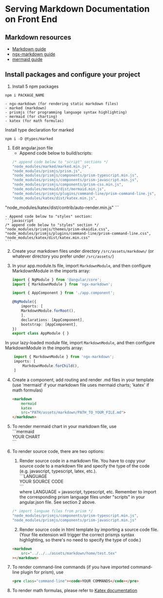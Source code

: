 # Serving Markdown Documentation on Front End

## Markdown resources
- [Markdown guide](https://www.markdownguide.org/)
- [ngx-markdown guide](https://jfcere.github.io/ngx-markdown/get-started)
- [mermaid guide](https://mermaid-js.github.io/mermaid/#/)

## Install packages and configure your project
1. Install 5 npm packages
<pre class="command-line"><code>npm i PACKAGE_NAME</code></pre>
	- ngx-markdown (for rendering static markdown files)
	- marked (markdown)
	- prismjs (for programming language syntax highlighting)
	- mermaid (for charting)
	- katex (for math formulas)
  Install type declaration for marked
<pre class="command-line"><code>npm i -D @types/marked</code></pre>
	
1. Edit angular.json file
	- Append code below to build/scripts:
	```javascript
	/* append code below to "script" sections */
	"node_modules/marked/marked.min.js",
	"node_modules/prismjs/prism.js",
	"node_modules/prismjs/components/prism-typescript.min.js",
	"node_modules/prismjs/components/prism-javascript.min.js",
	"node_modules/prismjs/components/prism-css.min.js",
	"node_modules/mermaid/dist/mermaid.min.js",
	"node_modules/prismjs/plugins/command-line/prism-command-line.js",
	"node_modules/katex/dist/katex.min.js",
  "node_modules/katex/dist/contrib/auto-render.min.js"
	```
	
	- Append code below to "styles" section:
	```javascript
	/* append code below to "styles" section */
	"node_modules/prismjs/themes/prism-okaidia.css",
	"node_modules/prismjs/plugins/command-line/prism-command-line.css",
	"node_modules/katex/dist/katex.min.css"
	```

2. Create your markdown files under directory <code>/src/assets/markdown/</code> (or whatever directory you prefer under <code>/src/assets/</code>)

3. In your app.module.ts file, import <code>MarkdownModule</code>, and then configure MarkdownModule in the imports array:
	```typescript
	import { NgModule } from '@angular/core';
	import { MarkdownModule } from 'ngx-markdown';

	import { AppComponent } from './app.component';

	@NgModule({
		imports: [
	   	MarkdownModule.forRoot(),
		],
		declarations: [AppComponent],
		bootstrap: [AppComponent],
	})
	export class AppModule { }
	```

In your lazy-loaded module file, import <code>MarkdownModule</code>, and then configure MarkdownModule in the imports array:
```typescript
	import { MarkdownModule } from 'ngx-markdown';
	imports: [
		MarkdownModule.forChild(),
	]
```

4. Create a component, add routing and render .md files in your template (use 'mermaid' if your markdown file uses mermaid charts; 'katex' if math formulas)
	```html
	<markdown
		mermaid
		katex
		src="PATH/assets/markdown/PATH_TO_YOUR_FILE.md">
	</markdown>
	```

5. To render mermaid chart in your markdown file, use<br>
\`\`\`mermaid<br>
YOUR CHART<br>
\`\`\`

1. To render source code, there are two options:<br>
   1. Render source code in a markdown file. You have to copy your source code to a markdown file and specify the type of the code (e.g. javascript, typescript, latex, etc.).<br>
	\`\`\`LANGUAGE<br>
	YOUR SOURCE CODE<br>
	\`\`\`<br>
	where LANGUAGE = javascript, typescript, etc. Remember to import the corresponding prism language files under "scripts" in your angular.json file. See section 2 above.
	```javascript
	/* import languae files from prism */
	"node_modules/prismjs/components/prism-typescript.min.js",
	"node_modules/prismjs/components/prism-javascript.min.js"
	```
   2. Render source code in html template by importing a source code file. (Your file extension will trigger the correct prismjs syntax highlighting, so there's no need to specify the type of code.)
	```html
	<markdown
		src="../../../assets/markdown/home/test.tex"
	></markdown>
	```

2. To render command-line commands (if you have imported command-line plugin for prism), use<br>
	```html
	<pre class="command-line"><code>YOUR COMMANDS</code></pre>
	```

3.  To render math formulas, please refer to [Katex documentation](https://katex.org/docs/api.html)